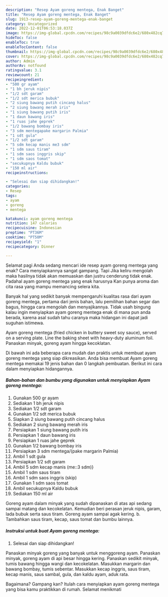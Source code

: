 ```yaml
---
description: "Resep Ayam goreng mentega, Enak Banget"
title: "Resep Ayam goreng mentega, Enak Banget"
slug: 1913-resep-ayam-goreng-mentega-enak-banget
category: Uncategorized
date: 2022-12-01T06:53:18.037Z
image: https://img-global.cpcdn.com/recipes/98c9a0039dfdc6e2/680x482cq70/ayam-goreng-mentega-foto-resep-utama.jpg
hideToc: false
enableToc: true
enableTocContent: false
thumbnail: https://img-global.cpcdn.com/recipes/98c9a0039dfdc6e2/680x482cq70/ayam-goreng-mentega-foto-resep-utama.jpg
cover: https://img-global.cpcdn.com/recipes/98c9a0039dfdc6e2/680x482cq70/ayam-goreng-mentega-foto-resep-utama.jpg
author: Admin
authorAv: notfound
ratingvalue: 3.1
reviewcount: 21
recipeingredient:
- "500 gr ayam"
- "1 bh jeruk nipis"
- "1/2 sdt garam"
- "1/2 sdt merica bubuk"
- "2 siung bawang putih cincang halus"
- "2 siung bawang merah iris"
- "1 siung bawang putih iris"
- "1 daun bawang iris"
- "1 ruas jahe geprek"
- "1/2 bawang bombay iris"
- "3 sdm mentegapake margarin Palmia"
- "1 sdt gula"
- "1/2 sdt garam"
- "5 sdm kecap manis me3 sdm"
- "1 sdm saus tiram"
- "1 sdm saos inggris skip"
- "1 sdm saos tomat"
- "secukupnya Kaldu bubuk"
- "150 ml air"
recipeinstructions:

- "Selesai dan siap dihidangkan!"
categories:
- Resep
tags:
- ayam
- goreng
- mentega

katakunci: ayam goreng mentega 
nutrition: 147 calories
recipecuisine: Indonesian
preptime: "PT36M"
cooktime: "PT50M"
recipeyield: "1"
recipecategory: Dinner

---
```



Selamat pagi Anda sedang mencari ide resep ayam goreng mentega yang enak? Cara menyiapkannya sangat gampang. Tapi Jika keliru mengolah maka hasilnya tidak akan memuaskan dan justru cenderung tidak enak. Padahal ayam goreng mentega yang enak harusnya Kan punya aroma dan cita rasa yang mampu memancing selera kita.


Banyak hal yang sedikit banyak mempengaruhi kualitas rasa dari ayam goreng mentega, pertama dari jenis bahan, lalu pemilihan bahan segar dan bagus, hingga cara mengolah dan menyajikannya. Tidak usah bingung kalau ingin menyiapkan ayam goreng mentega enak di mana pun anda berada, karena asal sudah tahu caranya maka hidangan ini dapat jadi suguhan istimewa.

Ayam goreng mentega (fried chicken in buttery sweet soy sauce), served on a serving plate. Line the baking sheet with heavy-duty aluminum foil. Panaskan minyak, goreng ayam hingga kecoklatan.


Di bawah ini ada beberapa cara mudah dan praktis untuk membuat ayam goreng mentega yang siap dikreasikan. Anda bisa membuat Ayam goreng mentega memakai 19 jenis bahan dan 0 langkah pembuatan. Berikut ini cara dalam menyiapkan hidangannya.

<!--inarticleads1-->

##### Bahan-bahan dan bumbu yang digunakan untuk menyiapkan Ayam goreng mentega:

1. Gunakan 500 gr ayam
1. Sediakan 1 bh jeruk nipis
1. Sediakan 1/2 sdt garam
1. Gunakan 1/2 sdt merica bubuk
1. Siapkan 2 siung bawang putih cincang halus
1. Sediakan 2 siung bawang merah iris
1. Persiapkan 1 siung bawang putih iris
1. Persiapkan 1 daun bawang iris
1. Persiapkan 1 ruas jahe geprek
1. Gunakan 1/2 bawang bombay iris
1. Persiapkan 3 sdm mentega/(pake margarin Palmia)
1. Ambil 1 sdt gula
1. Persiapkan 1/2 sdt garam
1. Ambil 5 sdm kecap manis (me::3 sdm)}
1. Ambil 1 sdm saus tiram
1. Ambil 1 sdm saos inggris (skip)
1. Gunakan 1 sdm saos tomat
1. Ambil secukupnya Kaldu bubuk
1. Sediakan 150 ml air


Goreng ayam dalam minyak yang sudah dipanaskan di atas api sedang sampai matang dan kecokelatan. Kemudian beri perasan jeruk nipis, garam, lada bubuk serta saus tiram. Goreng ayam sampai agak kering. b. Tambahkan saus tiram, kecap, saus tomat dan bumbu lainnya. 

<!--inarticleads2-->

##### Instruksi untuk buat Ayam goreng mentega:


1. Selesai dan siap dihidangkan!

Panaskan minyak goreng yang banyak untuk menggoreng ayam. Panaskan minyak, goreng ayam di api besar hingga kering. Panaskan sedikit minyak, tumis bawang hingga wangi dan kecokelatan. Masukkan margarin dan bawang bombay, tumis sebentar. Masukkan kecap inggris, saus tiram, kecap manis, saus sambal, gula, dan kaldu ayam, aduk rata. 

Bagaimana? Gampang kan? Itulah cara menyiapkan ayam goreng mentega yang bisa kamu praktikkan di rumah. Selamat menikmati
